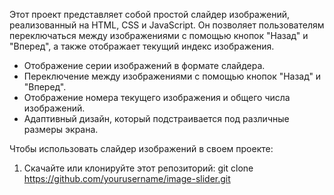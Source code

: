 Этот проект представляет собой простой слайдер изображений, реализованный на HTML, CSS и JavaScript. Он позволяет пользователям переключаться между изображениями с помощью кнопок "Назад" и "Вперед", а также отображает текущий индекс изображения.

- Отображение серии изображений в формате слайдера.
- Переключение между изображениями с помощью кнопок "Назад" и "Вперед".
- Отображение номера текущего изображения и общего числа изображений.
- Адаптивный дизайн, который подстраивается под различные размеры экрана.

Чтобы использовать слайдер изображений в своем проекте:

1. Скачайте или клонируйте этот репозиторий:
   git clone https://github.com/yourusername/image-slider.git
